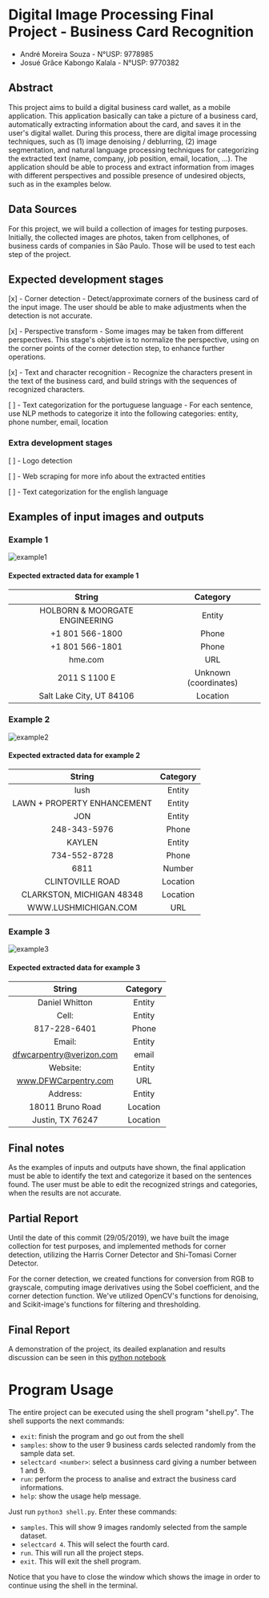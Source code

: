 # Digital Image Processing Final Project - Business Card Recognition

- André Moreira Souza - N°USP: 9778985
- Josué Grâce Kabongo Kalala - N°USP: 9770382

## Abstract

This project aims to build a digital business card wallet, as a mobile application. This application basically can take a picture of a business card, automatically extracting information about the card, and saves it in the user's digital wallet. During this process, there are digital image processing techniques, such as (1) image denoising / deblurring, (2) image segmentation, and natural language processing techniques for categorizing the extracted text (name, company, job position, email, location, ...). The application should be able to process and extract information from images with different perspectives and possible presence of undesired objects, such as in the examples below.

## Data Sources

For this project, we will build a collection of images for testing purposes. Initially, the collected images are photos, taken from cellphones, of business cards of companies in São Paulo. Those will be used to test each step of the project.

## Expected development stages

[x] - Corner detection - Detect/approximate corners of the business card of the input image. The user should be able to make adjustments when the detection is not accurate.

[x] - Perspective transform - Some images may be taken from different perspectives. This stage's objetive is to normalize the perspective, using on the corner points of the corner detection step, to enhance further operations.

[x] - Text and character recognition - Recognize the characters present in the text of the business card, and build strings with the sequences of recognized characters.

[ ] - Text categorization for the portuguese language - For each sentence, use NLP methods to categorize it into the following categories: entity, phone number, email, location

### Extra development stages

[ ] - Logo detection

[ ] - Web scraping for more info about the extracted entities

[ ] - Text categorization for the english language

## Examples of input images and outputs

### Example 1

![example1](https://d3ui957tjb5bqd.cloudfront.net/images/screenshots/products/0/5/5062/corporate-engineering-company-business-card-template-preview-3-o.jpg?1356390258)

#### Expected extracted data for example 1

| String | Category |
| :----: | :------: |
| HOLBORN & MOORGATE ENGINEERING | Entity |
| +1 801 566-1800 | Phone |
| +1 801 566-1801 | Phone |
| hme.com | URL |
| 2011 S 1100 E | Unknown (coordinates) |
| Salt Lake City, UT 84106 | Location |

### Example 2

![example2](https://www.onextrapixel.com/wp-content/uploads/2017/03/seed-envelope-business-card-1.png)

#### Expected extracted data for example 2

| String | Category |
| :----: | :------: |
| lush | Entity |
| LAWN + PROPERTY ENHANCEMENT | Entity |
| JON | Entity |
| 248-343-5976 | Phone |
| KAYLEN | Entity |
| 734-552-8728 | Phone |
| 6811| Number |
| CLINTOVILLE ROAD | Location |
| CLARKSTON, MICHIGAN 48348 | Location |
| WWW.LUSHMICHIGAN.COM | URL |

### Example 3

![example3](https://nicolenandrasy.files.wordpress.com/2011/10/back2.jpg)

#### Expected extracted data for example 3

| String | Category |
| :----: | :------: |
| Daniel Whitton | Entity |
| Cell: | Entity |
| 817-228-6401 | Phone |
| Email: | Entity |
| dfwcarpentry@verizon.com | email |
| Website: | Entity |
| www.DFWCarpentry.com| URL |
| Address: | Entity |
| 18011 Bruno Road | Location |
| Justin, TX 76247 | Location |

## Final notes

As the examples of inputs and outputs have shown, the final application must be able to identify the text and categorize it based on the sentences found. The user must be able to edit the recognized strings and categories, when the results are not accurate.

## Partial Report

Until the date of this commit (29/05/2019), we have built the image collection for test purposes, and implemented methods for corner detection, utilizing the Harris Corner Detector and Shi-Tomasi Corner Detector.

For the corner detection, we created functions for conversion from RGB to grayscale, computing image derivatives using the Sobel coefficient, and the corner detection function. We've utilized OpenCV's functions for denoising, and Scikit-image's functions for filtering and thresholding.

## Final Report

 A demonstration of the project, its deailed explanation and results discussion can be seen in this [python notebook](https://github.com/andremsouza/dip-project-business-card-recognition/blob/dev/final_report.ipynb)
 
  # Program Usage
  
  The entire project can be executed using the shell program "shell.py".
  The shell supports the next commands:
  - `exit`: finish the program and go out from the shell
  - `samples`: show to the user 9 business cards selected randomly from the sample data set.
  - `selectcard <number>`: select a businness card giving a number between 1 and 9.
  - `run`: perform the process to analise and extract the business card informations.
  - `help`: show the usage help message.
  
Just run `python3 shell.py`.
Enter these commands:
- `samples`. This will show 9 images randomly selected from the sample dataset.
- `selectcard 4`. This will select the fourth card.
- `run`. This will run all the project steps.
- `exit`. This will exit the shell program.

Notice that you have to close the window which shows the image in order to continue using the shell in the terminal.
 

 
 
 
